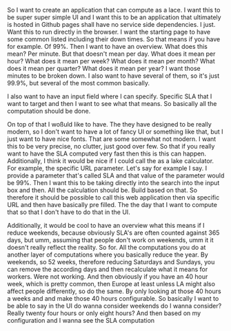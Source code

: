 
So I want to create an application that can compute as a lace. I want this to be super super simple UI and I want this to be an application that ultimately is hosted in Github pages shall have no service side dependencies. I just. Want this to run directly in the browser. I want the starting page to have some common listed including their down times. So that means if you have for example. Of 99%. Then I want to have an overview. What does this mean? Per minute. But that doesn't mean per day. What does it mean per hour? What does it mean per week? What does it mean per month? What does it mean per quarter? What does it mean per year? I want those minutes to be broken down. I also want to have several of them, so it's just 99.9%, but several of the most common basically. 

I also want to have an input field where I can specify. Specific SLA that I want to target and then I want to see what that means. So basically all the computation should be done.

On top of that I woßuld like to have. The they have designed to be really modern, so I don't want to have a lot of fancy UI or something like that, but I just want to have nice fonts. That are some somewhat not modern. I want this to be very precise, no clutter, just good over few. So that if you really want to have the SLA computed very fast then this is this can happen. Additionally, I think it would be nice if I could call the as a lake calculator. For example, the specific URL parameter. Let's say for example I say. I provide a parameter that's called SLA and that value of the parameter would be 99%. Then I want this to be taking directly into the search into the input box and then. All the calculation should be. Build based on that. So therefore it should be possible to call this web application then via specific URL and then have basically pre filled. The the day that I want to compute that so that I don't have to do that in the UI.

Additionally, it would be cool to have an overview what this means if I reduce weekends, because obviously SLA's are often counted against 365 days, but umm, assuming that people don't work on weekends, umm it it doesn't really reflect the reality. So for. All the computations you do at another layer of computations where you basically reduce the year. By weekends, so 52 weeks, therefore reducing Saturdays and Sundays, you can remove the according days and then recalculate what it means for workers. Were not working. And then obviously if you have an 40 hour week, which is pretty common, then Europe at least unless LA might also affect people differently, so do the same. By only looking at those 40 hours a weeks and and make those 40 hours configurable. So basically I want to be able to say in the UI do wanna consider weekends do I wanna consider? Really twenty four hours or only eight hours? And then based on my configuration and I wanna see the SLA computation
